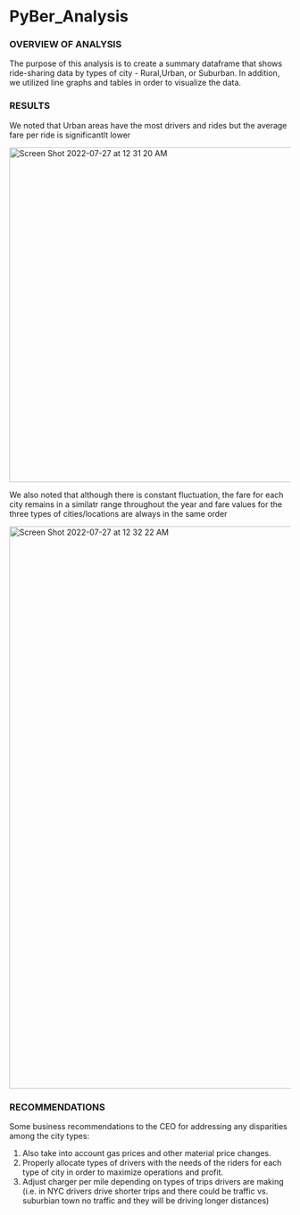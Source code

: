 # PyBer_Analysis

### OVERVIEW OF ANALYSIS

The purpose of this analysis is to create a summary dataframe that shows ride-sharing data by types of city - Rural,Urban, or Suburban. In addition, we utilized line graphs and tables in order to visualize the data. 

### RESULTS

We noted that Urban areas have the most drivers and rides but the average fare per ride is significantlt lower

<img width="600" alt="Screen Shot 2022-07-27 at 12 31 20 AM" src="https://user-images.githubusercontent.com/100388238/181162028-39db0b4a-8118-4ff9-ab94-5211d342d3f6.png">

We also noted that although there is constant fluctuation, the fare for each city remains in a similatr range throughout the year and fare values for the three types of cities/locations are always in the same order 

<img width="1008" alt="Screen Shot 2022-07-27 at 12 32 22 AM" src="https://user-images.githubusercontent.com/100388238/181162165-8e6906d6-b518-44ee-a149-0436d1dd09bd.png">


### RECOMMENDATIONS

Some business recommendations to the CEO for addressing any disparities among the city types:
1. Also take into account gas prices and other material price changes.
2. Properly allocate types of drivers with the needs of the riders for each type of city in order to maximize operations and profit.
3. Adjust charger per mile depending on types of trips drivers are making (i.e. in NYC drivers drive shorter trips and there could be traffic vs. suburbian town no traffic and they will be driving longer distances)
